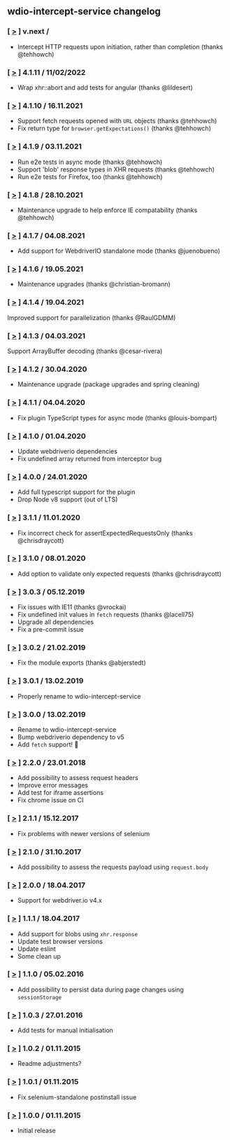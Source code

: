 ## wdio-intercept-service changelog

### [ [>](https://github.com/webdriverio-community/wdio-intercept-service/tree/v.next) ] v.next / <DATE>
- Intercept HTTP requests upon initiation, rather than completion (thanks @tehhowch)

### [ [>](https://github.com/webdriverio-community/wdio-intercept-service/tree/v4.1.11) ] 4.1.11 / 11/02/2022
- Wrap xhr::abort and add tests for angular (thanks @lildesert)

### [ [>](https://github.com/webdriverio-community/wdio-intercept-service/tree/v4.1.10) ] 4.1.10 / 16.11.2021
* Support fetch requests opened with `URL` objects (thanks @tehhowch)
* Fix return type for `browser.getExpectations()` (thanks @tehhowch)

### [ [>](https://github.com/webdriverio-community/wdio-intercept-service/tree/v4.1.9) ] 4.1.9 / 03.11.2021
* Run e2e tests in async mode (thanks @tehhowch)
* Support 'blob' response types in XHR requests (thanks @tehhowch)
* Run e2e tests for Firefox, too (thanks @tehhowch)

### [ [>](https://github.com/webdriverio-community/wdio-intercept-service/tree/v4.1.8) ] 4.1.8 / 28.10.2021
* Maintenance upgrade to help enforce IE compatability (thanks @tehhowch)

### [ [>](https://github.com/webdriverio-community/wdio-intercept-service/tree/v4.1.7) ] 4.1.7 / 04.08.2021
* Add support for WebdriverIO standalone mode (thanks @juenobueno)

### [ [>](https://github.com/webdriverio-community/wdio-intercept-service/tree/v4.1.6) ] 4.1.6 / 19.05.2021
* Maintenance upgrades (thanks @christian-bromann)

### [ [>](https://github.com/chmanie/wdio-intercept-service/tree/v4.1.4) ] 4.1.4 / 19.04.2021
Improved support for parallelization (thanks @RaulGDMM)

### [ [>](https://github.com/chmanie/wdio-intercept-service/tree/v4.1.3) ] 4.1.3 / 04.03.2021
Support ArrayBuffer decoding (thanks @cesar-rivera)

### [ [>](https://github.com/chmanie/wdio-intercept-service/tree/v4.1.2) ] 4.1.2 / 30.04.2020
* Maintenance upgrade (package upgrades and spring cleaning)

### [ [>](https://github.com/chmanie/wdio-intercept-service/tree/v4.1.1) ] 4.1.1 / 04.04.2020
* Fix plugin TypeScript types for async mode (thanks @louis-bompart)

### [ [>](https://github.com/chmanie/wdio-intercept-service/tree/v4.1.0) ] 4.1.0 / 01.04.2020
* Update webdriverio dependencies
* Fix undefined array returned from interceptor bug

### [ [>](https://github.com/chmanie/wdio-intercept-service/tree/v4.0.0) ] 4.0.0 / 24.01.2020
* Add full typescript support for the plugin
* Drop Node v8 support (out of LTS)

### [ [>](https://github.com/chmanie/wdio-intercept-service/tree/v3.1.1) ] 3.1.1 / 11.01.2020
* Fix incorrect check for assertExpectedRequestsOnly (thanks @chrisdraycott)

### [ [>](https://github.com/chmanie/wdio-intercept-service/tree/v3.1.0) ] 3.1.0 / 08.01.2020
* Add option to validate only expected requests (thanks @chrisdraycott)

### [ [>](https://github.com/chmanie/wdio-intercept-service/tree/v3.0.3) ] 3.0.3 / 05.12.2019
* Fix issues with IE11 (thanks @vrockai)
* Fix undefined init values in `fetch` requests (thanks @lacell75)
* Upgrade all dependencies
* Fix a pre-commit issue

### [ [>](https://github.com/chmanie/wdio-intercept-service/tree/v3.0.2) ] 3.0.2 / 21.02.2019
* Fix the module exports (thanks @abjerstedt)

### [ [>](https://github.com/chmanie/wdio-intercept-service/tree/v3.0.1) ] 3.0.1 / 13.02.2019
* Properly rename to wdio-intercept-service

### [ [>](https://github.com/chmanie/wdio-intercept-service/tree/v3.0.0) ] 3.0.0 / 13.02.2019
* Rename to wdio-intercept-service
* Bump webdriverio dependency to v5
* Add `fetch` support! 🎉

### [ [>](https://github.com/chmanie/wdio-intercept-service/tree/v2.2.0) ] 2.2.0 / 23.01.2018
* Add possibility to assess request headers
* Improve error messages
* Add test for iframe assertions
* Fix chrome issue on CI

### [ [>](https://github.com/chmanie/wdio-intercept-service/tree/v2.1.1) ] 2.1.1 / 15.12.2017
* Fix problems with newer versions of selenium

### [ [>](https://github.com/chmanie/wdio-intercept-service/tree/v2.1.0) ] 2.1.0 / 31.10.2017
* Add possibility to assess the requests payload using `request.body`

### [ [>](https://github.com/chmanie/wdio-intercept-service/tree/v2.0.0) ] 2.0.0 / 18.04.2017
* Support for webdriver.io v4.x

### [ [>](https://github.com/chmanie/wdio-intercept-service/tree/v1.1.1) ] 1.1.1 / 18.04.2017
* Add support for blobs using `xhr.response`
* Update test browser versions
* Update eslint
* Some clean up

### [ [>](https://github.com/chmanie/wdio-intercept-service/tree/v1.1.0) ] 1.1.0 / 05.02.2016
* Add possibility to persist data during page changes using `sessionStorage`

### [ [>](https://github.com/chmanie/wdio-intercept-service/tree/v1.0.3) ] 1.0.3 / 27.01.2016
* Add tests for manual initialisation

### [ [>](https://github.com/chmanie/wdio-intercept-service/tree/v1.0.2) ] 1.0.2 / 01.11.2015
* Readme adjustments?

### [ [>](https://github.com/chmanie/wdio-intercept-service/tree/v1.0.1) ] 1.0.1 / 01.11.2015
* Fix selenium-standalone postinstall issue

### [ [>](https://github.com/chmanie/wdio-intercept-service/tree/v1.0.0) ] 1.0.0 / 01.11.2015
* Initial release
